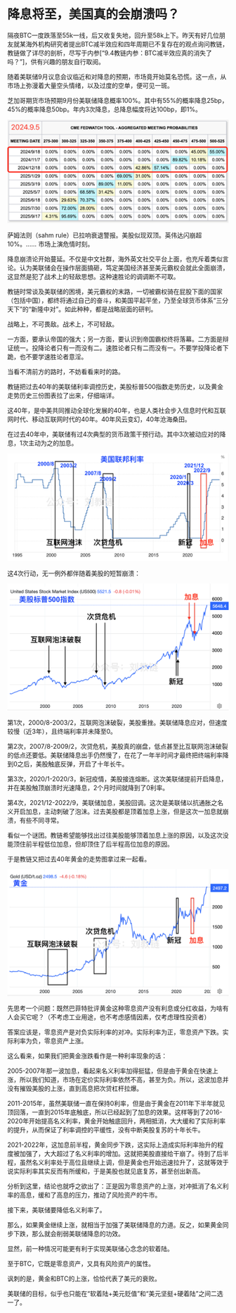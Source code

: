 # 降息将至，美国真的会崩溃吗？

隔夜BTC一度跌落至55k一线，后又收复失地，回升至58k上下。昨天有好几位朋友就某海外机构研究者提出BTC减半效应和四年周期已不复存在的观点询问教链，教链做了详尽的剖析，尽写于内参[“9.4教链内参：BTC减半效应真的消失了吗？”]，供有兴趣的朋友自行取阅。

随着美联储9月议息会议临近和对降息的预期，市场竟开始莫名恐慌。这一点，从市场上弥漫着大量空头情绪，以及过度的空单，便可见一斑。

芝加哥期货市场预期9月份美联储降息概率100%。其中有55%的概率降息25bp，45%的概率降息50bp。年内3次降息，总降息幅度将达100bp，即1%。

![](2024-09-05-A01.png)

萨姆法则（sahm rule）已拉响衰退警报。美股似现双顶。英伟达闪崩超10%。…… 市场上演危情时刻。

降息崩溃论开始蔓延。不仅是中文社群，海外英文社交平台上面，也充斥着类似言论。认为美联储会在操作层面搞砸，笃定美国经济甚至美元霸权会就此全面崩溃，这显然是犯了战术上的轻敌思想。这种速胜论的调调断不可取。

教链时常谈及美联储的困境，美元霸权的末路，一切被霸权骑在屁股下面的国家（包括中国），都终将通过自己的奋斗，和美国平起平坐，乃至全球货币体系“三分天下”的“新隆中对”。如此种种，都是战略层面的研判。

战略上，不可畏敌。战术上，不可轻敌。

一方面，要承认帝国的强大；另一方面，要认识到帝国霸权终将落幕。二方面是辩证统一。投降论者只有一而没有二。速胜论者只有二而没有一。不要学投降论者下跪，也不要学速胜论者意淫。

当看不清前方的路时，不妨看看来时的路。

教链把过去40年的美联储利率调控历史，美股标普500指数走势历史，以及黄金走势历史三份图表拉了出来，仔细端详。

这40年，是中美共同推动全球化发展的40年，也是人类社会步入信息时代和互联网时代、移动互联网时代的40年。40年风云变幻，40年沧海桑田。

在过去40年中，美联储有过4次典型的货币政策干预行动。其中3次被动应对的降息，1次主动为之的加息。

![](2024-09-05-A02.png)

这4次行动，无一例外都伴随着美股的短暂崩溃：

![](2024-09-05-A03.png)

第1次，2000/8-2003/2，互联网泡沫破裂，美股重挫。美联储降息应对，但速度较慢（近3年），且终端利率并未降至0。

第2次，2007/8-2009/2，次贷危机，美股真的崩盘，低点甚至比互联网泡沫破裂的低点还要低。美联储降息出手仍然慢了，在花了一年半时间才最终把终端利率降到0之后，美股触底反弹，开启了十年长牛。

第3次，2020/1-2020/3，新冠疫情，美股接连熔断。这次美联储提前开启降息，并在美股触顶崩溃时光速降息，2个月时间就降到了0利率。

第4次，2021/12-2022/9，美联储加息，美股回调。这次是美联储以抗通胀之名义开启加息，主动刺破了泡沫。过去美股都是顶着加息上涨，但是这次一加息就崩溃，有些不同寻常。

看似一个谜团。教链希望能够找出过往美股能够顶着加息上涨的原因，以及这次没能顶住前半程低位加息，但却顶住了后半程高位加息的原因。

于是教链又把过去40年黄金的走势图拿过来一起看。

![](2024-09-05-A04.png)

先思考一个问题：既然巴菲特批评黄金这种零息资产没有利息或分红收益，为啥有人会买它呢？（不考虑工业用途，也不考虑感情因素，仅考虑理性投资者）

答案应该是，零息资产是对负实际利率的对冲。实际利率为正，零息资产下跌。实际利率为负，零息资产上涨。

这么看来，如果我们把黄金涨跌看作是一种利率现象的话：

2005-2007年那一波加息，看起来名义利率加得挺猛，但是由于黄金在快速上涨，所以我们知道，市场在定价实际利率依然不高，甚至为负。所以，这波加息并没有摧毁美股的上涨，直到高息把次贷杠杆拉爆。

2011-2015年，虽然美联储一直在保持0利率，但是由于黄金在2011年下半年就见顶回落，一直到2015年底触底，所以已经起到了加息的效果。这样等到了2016-2020年开始提高名义利率，黄金开始触底回升，两相抵消，大大缓和了实际利率的提升，从而保证了利率调控的平缓性，没有中断美股复苏的十年长牛。

2021-2022年，这加息前半程，黄金同步下跌，这实际上造成实际利率抬升的程度被加强了，大大超过了名义利率的增加。这就把美股直接给干崩了。待到了后半程，虽然名义利率处于高位且继续上调，但是黄金也开始迅速拉升了，这就等效于说实际利率其实反而有所缓和，于是美股也就见底复苏，甚至创出新高。

分析到这里，结论也就呼之欲出了：正是因为零息资产的上涨，对冲抵消了名义利率的高息，缓和了高息的压力，推动了风险资产的牛市。

接下来，美联储要降低名义利率了。

那么，如果黄金继续上涨，就相当于加强了美联储降息的力道。反之，如果黄金同步下跌，那么就会削弱美联储降息的功效。

显然，前一种情况可能更有利于实现美联储心念念的软着陆。

至于BTC，它既是零息资产，又具有风险资产的属性。

讽刺的是，黄金和BTC的上涨，恰恰代表了美元的衰败。

美联储的目标，似乎也只能在“软着陆+美元贬值”和“美元坚挺+硬着陆”之间二选一了。
